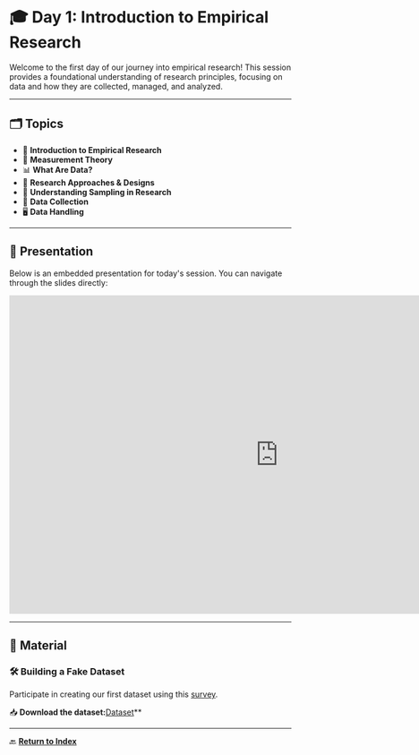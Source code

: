 # 🎓 **Day 1: Introduction to Empirical Research**  

Welcome to the first day of our journey into empirical research! This session provides a foundational understanding of research principles, focusing on data and how they are collected, managed, and analyzed.  

---

## 🗂️ **Topics**

- 📘 **Introduction to Empirical Research**  
- 📏 **Measurement Theory**  
- 📊 **What Are Data?**  
- 🧪 **Research Approaches & Designs**  
- 🎯 **Understanding Sampling in Research**  
- 📝 **Data Collection**  
- 🖥️ **Data Handling**  

---

## 🎥 **Presentation**  

Below is an embedded presentation for today's session. You can navigate through the slides directly:  

<iframe src="https://docs.google.com/presentation/d/e/2PACX-1vTAEFlh1ucX2cMXdTbo3DRgnl5J-n_Sk1lcrxGPlFuqNHKdWJgr-zSUNbh6z6PfHcHyUH_DD5LDowbW/embed?start=false&loop=false&delayms=3000" frameborder="0" width="960" height="569" allowfullscreen="true" mozallowfullscreen="true" webkitallowfullscreen="true"></iframe>

---

## 📂 **Material**

### **🛠️ Building a Fake Dataset**  
Participate in creating our first dataset using this [survey](https://docs.google.com/forms/d/12aSC4SUceUJVp_U3qDE6WvE5QS8t-1VSVugg-u-kErM/prefill).  

📥 **Download the dataset:**[Dataset](dataset/VeryFakeData.zip)**  

---

🔙 **[Return to Index](index.md)**
